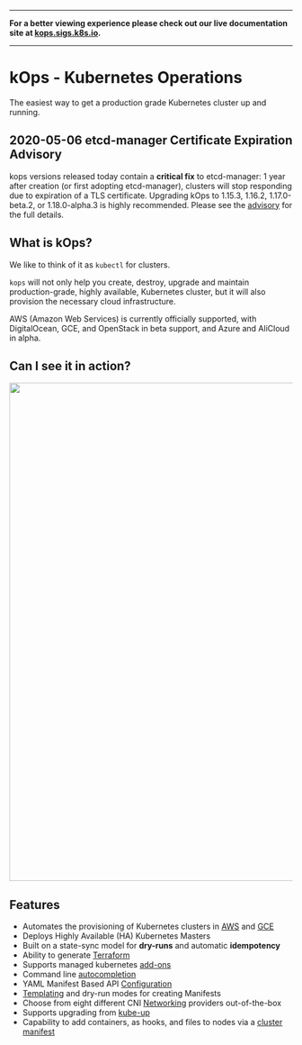 <div class="hidden">
<hr>
<strong>For a better viewing experience please check out our live documentation site at <a href="https://kops.sigs.k8s.io/">kops.sigs.k8s.io</a>.</strong>
<hr>
</div>

# kOps - Kubernetes Operations

[GoDoc]: https://pkg.go.dev/k8s.io/kOps
[GoDoc Widget]: https://godoc.org/k8s.io/kOps?status.svg

The easiest way to get a production grade Kubernetes cluster up and running.

## 2020-05-06 etcd-manager Certificate Expiration Advisory

kops versions released today contain a **critical fix** to etcd-manager: 1 year after creation (or first adopting etcd-manager), clusters will stop responding due to expiration of a TLS certificate. Upgrading kOps to 1.15.3, 1.16.2, 1.17.0-beta.2, or 1.18.0-alpha.3 is highly recommended. Please see the [advisory](./advisories/etcd-manager-certificate-expiration.md) for the full details.

## What is kOps?

We like to think of it as `kubectl` for clusters.

`kops` will not only help you create, destroy, upgrade and maintain production-grade, highly
available, Kubernetes cluster, but it will also provision the necessary cloud infrastructure.

AWS (Amazon Web Services) is currently officially supported, with DigitalOcean, GCE, and OpenStack in beta support, and Azure and AliCloud in alpha.

## Can I see it in action?

<p align="center">
  <a href="https://asciinema.org/a/97298">
  <img src="https://asciinema.org/a/97298.png" width="885"></image>
  </a>
</p>


## Features

* Automates the provisioning of Kubernetes clusters in [AWS](getting_started/aws.md) and [GCE](getting_started/gce.md)
* Deploys Highly Available (HA) Kubernetes Masters
* Built on a state-sync model for **dry-runs** and automatic **idempotency**
* Ability to generate [Terraform](terraform.md)
* Supports managed kubernetes [add-ons](addons.md)
* Command line [autocompletion](cli/kops_completion.md)
* YAML Manifest Based API [Configuration](manifests_and_customizing_via_api.md)
* [Templating](operations/cluster_template.md) and dry-run modes for creating
 Manifests
* Choose from eight different CNI [Networking](networking.md) providers out-of-the-box
* Supports upgrading from [kube-up](upgrade_from_kubeup.md)
* Capability to add containers, as hooks, and files to nodes via a [cluster manifest](cluster_spec.md)
